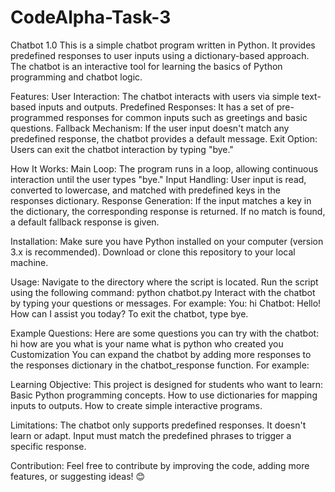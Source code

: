 # CodeAlpha-Task-3
Chatbot 1.0
This is a simple chatbot program written in Python. It provides predefined responses to user inputs using a dictionary-based approach. The chatbot is an interactive tool for learning the basics of Python programming and chatbot logic.

Features:
User Interaction: The chatbot interacts with users via simple text-based inputs and outputs.
Predefined Responses: It has a set of pre-programmed responses for common inputs such as greetings and basic questions.
Fallback Mechanism: If the user input doesn't match any predefined response, the chatbot provides a default message.
Exit Option: Users can exit the chatbot interaction by typing "bye."

How It Works:
Main Loop: The program runs in a loop, allowing continuous interaction until the user types "bye."
Input Handling: User input is read, converted to lowercase, and matched with predefined keys in the responses dictionary.
Response Generation: If the input matches a key in the dictionary, the corresponding response is returned. If no match is found, a default fallback response is given.

Installation:
Make sure you have Python installed on your computer (version 3.x is recommended).
Download or clone this repository to your local machine.

Usage:
Navigate to the directory where the script is located.
Run the script using the following command:
python chatbot.py
Interact with the chatbot by typing your questions or messages. For example:
You: hi
Chatbot: Hello! How can I assist you today?
To exit the chatbot, type bye.

Example Questions:
Here are some questions you can try with the chatbot:
hi
how are you
what is your name
what is python
who created you
Customization
You can expand the chatbot by adding more responses to the responses dictionary in the chatbot_response function. For example:

Learning Objective:
This project is designed for students who want to learn:
Basic Python programming concepts.
How to use dictionaries for mapping inputs to outputs.
How to create simple interactive programs.

Limitations:
The chatbot only supports predefined responses. It doesn't learn or adapt.
Input must match the predefined phrases to trigger a specific response.

Contribution:
Feel free to contribute by improving the code, adding more features, or suggesting ideas! 😊
